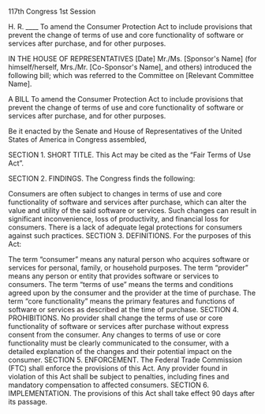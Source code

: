 
117th Congress
1st Session

H. R. ____
To amend the Consumer Protection Act to include provisions that prevent the change of terms of use and core functionality of software or services after purchase, and for other purposes.

IN THE HOUSE OF REPRESENTATIVES
[Date] Mr./Ms. [Sponsor's Name] (for himself/herself, Mrs./Mr. [Co-Sponsor's Name], and others) introduced the following bill; which was referred to the Committee on [Relevant Committee Name].

A BILL
To amend the Consumer Protection Act to include provisions that prevent the change of terms of use and core functionality of software or services after purchase, and for other purposes.

Be it enacted by the Senate and House of Representatives of the United States of America in Congress assembled,

SECTION 1. SHORT TITLE.
This Act may be cited as the “Fair Terms of Use Act”.

SECTION 2. FINDINGS.
The Congress finds the following:

Consumers are often subject to changes in terms of use and core functionality of software and services after purchase, which can alter the value and utility of the said software or services.
Such changes can result in significant inconvenience, loss of productivity, and financial loss for consumers.
There is a lack of adequate legal protections for consumers against such practices.
SECTION 3. DEFINITIONS.
For the purposes of this Act:

The term “consumer” means any natural person who acquires software or services for personal, family, or household purposes.
The term “provider” means any person or entity that provides software or services to consumers.
The term “terms of use” means the terms and conditions agreed upon by the consumer and the provider at the time of purchase.
The term “core functionality” means the primary features and functions of software or services as described at the time of purchase.
SECTION 4. PROHIBITIONS.
No provider shall change the terms of use or core functionality of software or services after purchase without express consent from the consumer.
Any changes to terms of use or core functionality must be clearly communicated to the consumer, with a detailed explanation of the changes and their potential impact on the consumer.
SECTION 5. ENFORCEMENT.
The Federal Trade Commission (FTC) shall enforce the provisions of this Act.
Any provider found in violation of this Act shall be subject to penalties, including fines and mandatory compensation to affected consumers.
SECTION 6. IMPLEMENTATION.
The provisions of this Act shall take effect 90 days after its passage.
